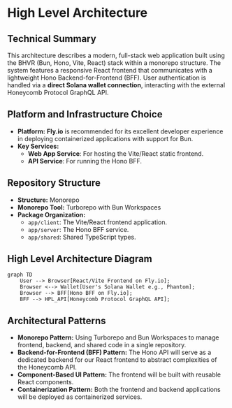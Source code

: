 # High Level Architecture

## Technical Summary
This architecture describes a modern, full-stack web application built using the BHVR (Bun, Hono, Vite, React) stack within a monorepo structure. The system features a responsive React frontend that communicates with a lightweight Hono Backend-for-Frontend (BFF). User authentication is handled via a **direct Solana wallet connection**, interacting with the external Honeycomb Protocol GraphQL API.

## Platform and Infrastructure Choice
* **Platform:** **Fly.io** is recommended for its excellent developer experience in deploying containerized applications with support for Bun.
* **Key Services:**
    * **Web App Service**: For hosting the Vite/React static frontend.
    * **API Service**: For running the Hono BFF.

## Repository Structure
* **Structure:** Monorepo
* **Monorepo Tool:** Turborepo with Bun Workspaces
* **Package Organization:**
    * `app/client`: The Vite/React frontend application.
    * `app/server`: The Hono BFF service.
    * `app/shared`: Shared TypeScript types.

## High Level Architecture Diagram
```mermaid
graph TD
    User --> Browser[React/Vite Frontend on Fly.io];
    Browser <--> Wallet[User's Solana Wallet e.g., Phantom];
    Browser --> BFF[Hono BFF on Fly.io];
    BFF --> HPL_API[Honeycomb Protocol GraphQL API];
```

## Architectural Patterns

  * **Monorepo Pattern:** Using Turborepo and Bun Workspaces to manage frontend, backend, and shared code in a single repository.
  * **Backend-for-Frontend (BFF) Pattern:** The Hono API will serve as a dedicated backend for our React frontend to abstract complexities of the Honeycomb API.
  * **Component-Based UI Pattern:** The frontend will be built with reusable React components.
  * **Containerization Pattern:** Both the frontend and backend applications will be deployed as containerized services.

